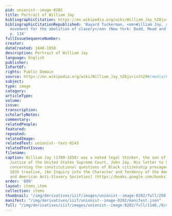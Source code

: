 ```yaml
---
pid: unionist--image-0202
title: Portrait of William Jay
bibliographicCitation: https://en.wikipedia.org/wiki/William_Jay_%28jurist%29#/media/File:William_Jay_by_Wenzler.jpg
bibliographicCitationRepublished: 'Bayard Tuckerman, <em>William Jay, and the constitutional
  movement for the abolition of slavery</em> (New York: Dodd, Mead and Company, 1894),
  p. 134'
fullIssueSequenceNumber: 
creator: 
dateCreated: 1840-1850
description: Portrait of William Jay
language: English
publisher: 
IsPartOf: 
rights: Public Domain
source: https://en.wikipedia.org/wiki/William_Jay_%28jurist%29#/media/File:William_Jay_by_Wenzler.jpg
subject: 
type: image
category: 
articleType: 
volume: 
issue: 
transcription: 
scholarlyNotes: 
commentary: 
relatedPeople: 
featured: 
repeated: 
relatedImage: 
relatedText: unionist--text-0143
relatedTextIssue: 
filename: 
caption: William Jay (1789-1858) was a noted legal thinker, the son of the first Chief
  Justice of the United States Supreme Court, John Jay. His letter to Samuel J. May
  concerning the constitutional questions of Black citizenship presaged his important
  1835 treatise, [An Inquiry into the Character and Tendency of the American Colonization
  and American Anti-Slavery Societies] (https://books.google.com/books?id=f2k3pzgpYxsC)
order: '609'
layout: items_item
collection: items
thumbnail: "/img/derivatives/iiif/images/unionist--image-0202/full/250,/0/default.jpg"
manifest: "/img/derivatives/iiif/unionist--image-0202/manifest.json"
full: "/img/derivatives/iiif/images/unionist--image-0202/full/1140,/0/default.jpg"
---
```

